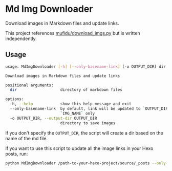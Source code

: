 # Md Img Downloader

Download images in Markdown files and update links.

This project references [mufidu/download_imgs.py](https://gist.github.com/mufidu/f7b795f844f1ee4dc78e55123d5a398b) but is written independently.

## Usage

```bash
usage: MdImgDownloader [-h] [--only-basename-link] [-o OUTPUT_DIR] dir [dir ...]

Download images in Markdown files and update links

positional arguments:
  dir                   directory of markdown files

options:
  -h, --help            show this help message and exit
  --only-basename-link  by default, link will be updated to `OUTPUT_DIR/IMG_NAME`. If this flag is set, link will be updated to
                        `IMG_NAME` only
  -o OUTPUT_DIR, --output-dir OUTPUT_DIR
                        directory to save images
```

If you don't specify the `OUTPUT_DIR`, the script will create a dir based on the name of the md file.

If you want to use this script to update all the image links in your Hexo posts, run:

```bash
python MdImgDownloader /path-to-your-hexo-project/source/_posts --only-basename-link
```
